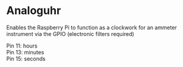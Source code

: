 # Analoguhr
Enables the Raspberry Pi to function as a clockwork for an ammeter instrument via the GPIO (electronic filters required)


Pin 11: hours  
Pin 13: minutes  
Pin 15: seconds  
